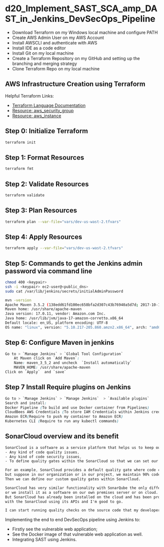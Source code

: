 # d20_Implement_SAST_SCA_amp_DAST_in_Jenkins_DevSecOps_Pipeline

- Download Terraform on my Windows local machine and configure PATH
- Create AWS Admin User on my AWS Account
- Install AWSCLI and authenticate with AWS
- Install IDE as a code editor
- Install Git on my local machine
- Create a Terraform Repository on my GitHub and setting up the branching and merging strategy
- Clone Terraform Repo on my local machine

## AWS Infrastructure Creation using Terraform 

Helpful Terraform Links:
- [Terraform Language Documentation](https://www.terraform.io/docs/language/index.html)
- [Resource: aws_security_group](https://registry.terraform.io/providers/hashicorp/aws/latest/docs/resources/security_group)
- [Resource: aws_instance](https://registry.terraform.io/providers/hashicorp/aws/latest/docs/resources/instance)

## Step 0: Initialize Terraform
```sh
terraform init
```

## Step 1: Format Resources
```sh
terraform fmt 
```

## Step 2: Validate Resources
```sh
terraform validate
```

## Step 3: Plan Resources
```sh
terraform plan --var-file="vars/dev-us-wast-2.tfvars"
```
## Step 4: Apply Resources
```sh
terraform apply --var-file="vars/dev-us-wast-2.tfvars"
```

## Step 5: Commands to get the Jenkins admin password via command line
```sh
chmod 400 <keypair>
ssh -i <keypair> ec2-user@<public_dns>
sudo cat /var/lib/jenkins/secrets/initialAdminPassword
```

```sh
mvn -version
Apache Maven 3.5.2 (138edd61fd100ec658bfa2d307c43b76940a5d7d; 2017-10-18T07:58:13Z)
Maven home: /usr/share/apache-maven
Java version: 17.0.11, vendor: Amazon.com Inc.
Java home: /usr/lib/jvm/java-17-amazon-corretto.x86_64
Default locale: en_US, platform encoding: UTF-8
OS name: "linux", version: "5.10.217-205.860.amzn2.x86_64", arch: "amd64", family: "unix"
```

## Step 6: Configure Maven in jenkins
```css
Go to > `Manage Jenkins` > `Global Tool Configuration`
    At Maven click on `Add Maven`:
    Name: maven_3_5_2 and uncheck  `Install automatically`
    MAVEN_HOME: /usr/share/apache-maven
Click on `Apply`  and `save`
```

## Step 7 Install Require plugins on Jenkins

```css
Go to > `Manage Jenkins` > `Manage Jenkins`  > `Available plugins`
Search and install:
Docker Pipeline (To build and use Docker container from Pipelines)
CloudBees AWS Credentials (To store IAM Credentials within Jenkins credentials API)
Amazon ECR(Require to push my container to Amazon ECR)
Kubernetes CLI (Require to run any kubectl commands)
```

## SonarCloud overview and its benefit
```css 
SonarCloud is a software as a service platform that helps us to keep our source code free from:
- Any kind of code quality issues, 
- Any kind of code security issues,
- To define quality gates within the SonarCloud so that we can set our standards as per the project or organization quality standards.

For an example, SonarCloud provides a default quality gate where code coverage is defined as 80%,
but suppose in our organization or in our project, we maintain 90% code coverage or unit test coverage for any code that we write.
Then we can define our custom quality gates within SonarCloud. 

SonarCloud has very similar functionality with SonarQube the only difference is that SonarQube generally we install it on our local system 
or we install it as a software on our own premises server or on cloud. 
But SonarCloud has already been installed on the cloud and has been provided as a service so that I can directly integrate my build system 
with the SonarCloud using its APIs and I'm good to go. 

I can start running quality checks on the source code that my developers are writing. 
```

Implementing the end to end DevSecOps pipeline using Jenkins to:
- Firstly see the vulnerable web application;
- See the Docker image of that vulnerable web application as well.
- Integrating SAST using Jenkins.


